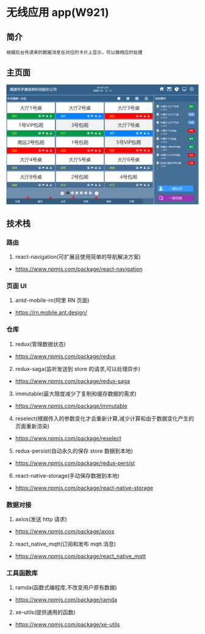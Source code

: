 # 无线应用 app(W921)

## 简介

`根据后台传递来的数据消息在对应的卡片上显示，可以做相应的处理`

## 主页面

![Image text](../assets/images/app/main_screen.png)

## 技术栈

### 路由

1. react-navigation(可扩展且使用简单的导航解决方案)

- https://www.npmjs.com/package/react-navigation

### 页面 UI

1. antd-mobile-rn(阿里 RN 页面)

- https://rn.mobile.ant.design/

### 仓库

1. redux(管理数据状态)

- https://www.npmjs.com/package/redux

2. redux-saga(监听发送到 store 的请求,可以处理异步)

- https://www.npmjs.com/package/redux-saga

3. immutable(最大限度减少了复制和缓存数据的需求)

- https://www.npmjs.com/package/immutable

4. reselect(根据传入的参数变化才会重新计算,减少计算和由于数据变化产生的页面重新渲染)

- https://www.npmjs.com/package/reselect

5. redux-persist(自动永久的保存 store 数据到本地)

- https://www.npmjs.com/package/redux-persist

6. react-native-storage(手动保存数据到本地)

- https://www.npmjs.com/package/react-native-storage

### 数据对接

1. axios(发送 http 请求)

- https://www.npmjs.com/package/axios

2. react_native_mqtt(订阅和发布 mqtt 消息)

- https://www.npmjs.com/package/react_native_mqtt

### 工具函数库

1. ramda(函数式编程库,不改变用户原有数据)

- https://www.npmjs.com/package/ramda

2. xe-utils(提供通用的函数)

- https://www.npmjs.com/package/xe-utils
